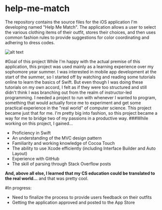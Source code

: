 # help-me-match
The repository contains the source files for the iOS application I'm developing named "Help Me Match".  The application allows a user to select the various clothing items of their outfit, stores their choices, and then uses common fashion rules to provide suggestions for color coordinating and adhering to dress codes.

![alt text](https://github.com/ajrcodes/help-me-match/blob/master/image_HelpMeMatch.png "Help Me Match")

#Goal of this project
While I'm happy with the actual premise of this application, this project was used mainly as a learning experience over my sophomore year summer.  I was interested in mobile app development at the start of the summer, so I started off by watching and reading some tutorials online to learn the basics of Swift.  But even though I was doing these tutorials on my own accord, I felt as if they were too structured and still didn't think I was branching out from the realm of instructor-led programming.  I needed a project to run with whenever I wanted to program, something that would actually force me to experiment and get some practical experience in the "real world" of computer science.  This project became just that for me.  I'm pretty big into fashion, so this project became a way for me to bridge two of my passions in a productive way.
###While working on this project, I gained...
- Proficiency in Swift
- An understanding of the MVC design pattern
- Familiarity and working knowledge of Cocoa Touch 
- The ability to use Xcode efficiently (including Interface Builder and Auto Layout)
- Experience with GitHub 
- The skill of parsing through Stack Overflow posts
 
**And, above all else, I learned that my CS education could be translated to the real world...** 
and that was pretty cool.

#In progress:
- Need to finalize the process to provide users feedback on their outfits
- Getting the application approved and posted to the App Store





